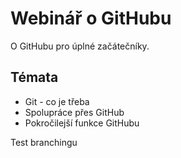 # Webinář o GitHubu

O GitHubu pro úplné začátečníky.

## Témata
* Git - co je třeba
* Spolupráce přes GitHub
* Pokročilejší funkce GitHubu
 
Test branchingu
